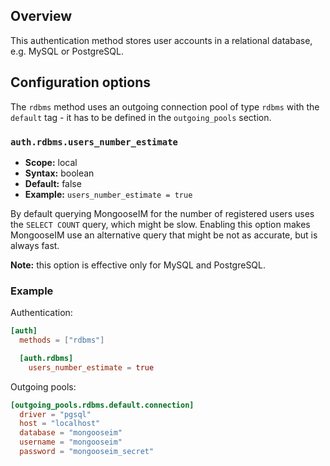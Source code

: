 ## Overview

This authentication method stores user accounts in a relational database, e.g. MySQL or PostgreSQL.

## Configuration options

The `rdbms` method uses an outgoing connection pool of type `rdbms` with the `default` tag - it has to be defined in the `outgoing_pools` section.

### `auth.rdbms.users_number_estimate`
* **Scope:** local
* **Syntax:** boolean
* **Default:** false
* **Example:** `users_number_estimate = true`

By default querying MongooseIM for the number of registered users uses the `SELECT COUNT` query, which might be slow.
Enabling this option makes MongooseIM use an alternative query that might be not as accurate, but is always fast.

**Note:** this option is effective only for MySQL and PostgreSQL.

### Example

Authentication:

```toml
[auth]
  methods = ["rdbms"]

  [auth.rdbms]
    users_number_estimate = true
```

Outgoing pools:

```toml
[outgoing_pools.rdbms.default.connection]
  driver = "pgsql"
  host = "localhost"
  database = "mongooseim"
  username = "mongooseim"
  password = "mongooseim_secret"
```
